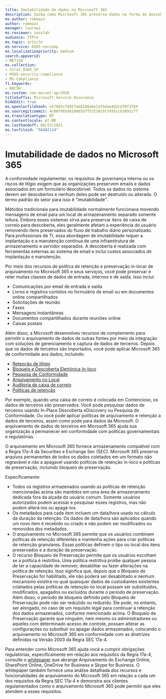 ```yaml
---
title: Imutabilidade de dados no Microsoft 365
description: Saiba como Microsoft 365 preserva dados na forma de descoberta para lidar com a conformidade regulamentar, os requisitos de governança interna e os riscos de litígio.
ms.author: robmazz
author: robmazz
manager: laurawi
ms.reviewer: sosstah
audience: ITPro
ms.topic: article
ms.service: O365-seccomp
ms.localizationpriority: medium
search.appverid:
- MET150
ms.collection:
- Strat_O365_IP
- M365-security-compliance
- MS-Compliance
f1.keywords:
- NOCSH
ms.custom: seo-marvel-apr2020
titleSuffix: Microsoft Service Assurance
hideEdit: true
ms.openlocfilehash: e17685c7d927ab8188abe1ef4dae4d2cdf0f3764
ms.sourcegitcommit: 4c00fd65d418065d7f53216c91f455ccb3891c77
ms.translationtype: MT
ms.contentlocale: pt-BR
ms.lasthandoff: 08/23/2021
ms.locfileid: "58482114"
---
```

# <a name="data-immutability-in-microsoft-365"></a>Imutabilidade de dados no Microsoft 365

A conformidade regulamentar, os requisitos de governança interna ou os riscos de litígio exigem que as organizações preservem emails e dados associados em um formulário descobrivel. Todos os dados no sistema devem ser descobertos e nenhum deles pode ser destruído ou alterado. O termo padrão do setor para isso é "imutabilidade".

Métodos tradicionais para imutabilidade normalmente funcionava movendo mensagens de email para um local de armazenamento separado somente leitura. Embora esses sistemas sirva para preservar itens de caixa de correio para descoberta, eles geralmente afetam a experiência do usuário removendo itens preservados do fluxo de trabalho diário personalizado. Para profissionais de TI, essa abordagem de imutabilidade requer a implantação e a manutenção contínua de uma infraestrutura de armazenamento e servidor separados. A descoberta é realizada com ferramentas externas ao sistema de email e inclui custos associados de implantação e manutenção.

Por meio dos recursos de política de retenção e preservação in-locar de arquivamento no Microsoft 365 e seus serviços, você pode preservar e reter muitas classes de dados de entrada, internos e de saída. Isso inclui:

- Comunicações por email de entrada e saída
- Livros e registros contidos no formulário de email ou em documentos online compartilhados
- Solicitações de reunião
- Faxes
- Mensagens instantâneas
- Documentos compartilhados durante reuniões online
- Caixas postais

Além disso, a Microsoft desenvolveu recursos [](https://support.office.com/article/Archiving-third-party-data-in-Office-365-0ce338d5-3666-4a18-86ab-c6910ff408cc) de complemento para permitir o arquivamento de dados de outras fontes por meio da integração com soluções de gerenciamento e captura de dados de terceiros. Depois que os dados de terceiros são importados, você pode aplicar Microsoft 365 de conformidade aos dados, incluindo:

- [Retenção de litígio](/microsoft-365/compliance/create-a-litigation-hold)
- [Bloqueio e Descoberta Eletrônica In-loco](/microsoft-365/compliance/manage-legal-investigations)
- [Pesquisa de Conformidade](/microsoft-365/compliance/search-for-content)
- [Arquivamento no Local](/microsoft-365/compliance/enable-archive-mailboxes)
- [Auditoria de caixa de correio](/microsoft-365/compliance/enable-mailbox-auditing)
- [Políticas de retenção](/microsoft-365/compliance/retention-policies)

Por exemplo, quando uma caixa de correio é colocada em Contencioso, os dados de terceiros são preservados. Você pode pesquisar dados de terceiros usando In-Place Descoberta eDiscovery ou Pesquisa de Conformidade. Ou você pode aplicar políticas de arquivamento e retenção a dados de terceiros, assim como pode para dados da Microsoft. O arquivamento de dados de terceiros em Microsoft 365 ajuda sua organização a permanecer em conformidade com políticas governamentais e regulatórias.

O arquivamento em Microsoft 365 fornece armazenamento compatível com a Regra 17a-4 da Securities e Exchange Sec (SEC). Microsoft 365 preserva arquivos permanentes de todos os dados coletados em um formato não regravável e não a apagavel usando políticas de retenção in-loco e políticas de preservação, incluindo bloqueio de preservação.

Especificamente:

- Todos os registros armazenados usando as políticas de retenção mencionadas acima são mantidos em uma área de armazenamento dedicada fora da alçada do usuário comum. Somente usuários autorizados podem acessar e pesquisar esses registros, mas não podem alterá-los ou apagá-los.
- Os metadados para cada item incluem um data/hora usado no cálculo da duração da retenção. Os dados de data/hora são aplicados quando um novo item é recebido ou criado e não podem ser modificados ou removidos dos metadados.
- O arquivamento no Microsoft 365 permite que os usuários combinem políticas de retenção diferentes e mantenha ações para criar políticas de retenção granulares. Essas políticas definem o tipo ou local dos itens preservados e a duração da preservação.
- O recurso Bloqueio de Preservação permite que os usuários escolham se a política é restritiva. Uma política restritiva proíbe qualquer pessoa de ter a capacidade de remover, desabilitar ou fazer alterações na política de retenção. Isso significa que, depois que o Bloqueio de Preservação for habilitado, ele não poderá ser desabilitado e nenhum mecanismo existirá no qual quaisquer dados de custodiantes existentes coletados pelas políticas de retenção no local possam ser substituídos, modificados, apagados ou excluídos durante o período de preservação. Além disso, o período de bloqueio definido pelo Bloqueio de Preservação pode não ser reduzido ou reduzido. Ele pode, no entanto, ser alongado, no caso de um requisito legal para continuar a retenção dos dados armazenados, conforme mencionado acima. O Bloqueio de Preservação garante que ninguém, nem mesmo os administradores ou aqueles com determinado acesso de controle, possam alterar as configurações ou substituir ou apagar dados armazenados, colocando o arquivamento no Microsoft 365 em conformidade com as diretrizes definidas na Versão 2003 da Regra SEC 17a-4.

Para entender como Microsoft 365 ajuda você a cumprir obrigações regulatórias, especificamente em relação aos requisitos da Regra 17a-4, consulte o [whitepaper](https://www.microsoft.com/microsoft-365/blog/wp-content/uploads/2015/11/Microsoft-EOA-White-Paper.pdf) que abrange Arquivamento do Exchange Online, SharePoint Online, OneDrive for Business e Skype for Business. O whitepaper também fornece uma análise detalhada dos recursos e funcionalidades de arquivamento do Microsoft 365 em relação a cada um dos requisitos da Regra SEC 17a-4 e demonstra aos clientes regulamentados como o arquivamento Microsoft 365 pode permitir que eles atendem a esses requisitos.
